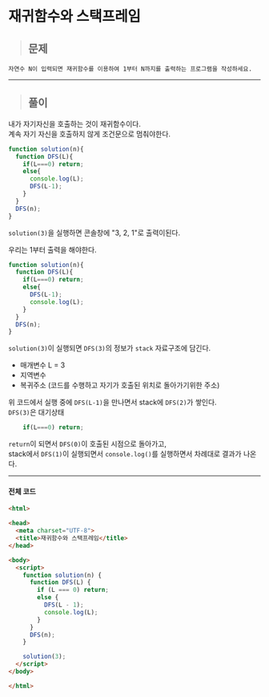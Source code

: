 # 재귀함수와 스택프레임

> ## 문제

```
자연수 N이 입력되면 재귀함수를 이용하여 1부터 N까지를 출력하는 프로그램을 작성하세요.
```
***

> ## 풀이

내가 자기자신을 호출하는 것이 재귀함수이다.<Br/>
계속 자기 자신을 호출하지 않게 조건문으로 멈춰야한다.
```jsx
function solution(n){
  function DFS(L){
    if(L===0) return;
    else{
      console.log(L);
      DFS(L-1);
    }
  }
  DFS(n);
}
```
`solution(3)`을 실행하면 콘솔창에 "3, 2, 1"로 출력이된다.

우리는 1부터 출력을 해야한다.
```jsx
function solution(n){
  function DFS(L){
    if(L===0) return;
    else{
      DFS(L-1);
      console.log(L);
    }
  }
  DFS(n);
}
```

`solution(3)`이 실행되면 `DFS(3)`의 정보가 `stack` 자료구조에 담긴다.
- 매개변수 L = 3
- 지역변수
- 복귀주소 (코드를 수행하고 자기가 호출된 위치로 돌아가기위한 주소)

위 코드에서 실행 중에 `DFS(L-1)`을 만나면서 stack에 `DFS(2)`가 쌓인다.<br/>
`DFS(3)`은 대기상태

```jsx
    if(L===0) return;
```
`return`이 되면서 `DFS(0)`이 호출된 시점으로 돌아가고,<br/>
stack에서 `DFS(1)`이 실행되면서 `console.log()`를 실행하면서 차례대로 결과가 나온다.
***

#### 전체 코드
```html
<html>

<head>
  <meta charset="UTF-8">
  <title>재귀함수와 스택프레임</title>
</head>

<body>
  <script>
    function solution(n) {
      function DFS(L) {
        if (L === 0) return;
        else {
          DFS(L - 1);
          console.log(L);
        }
      }
      DFS(n);
    }

    solution(3);
  </script>
</body>

</html>
```